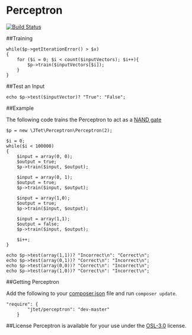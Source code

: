 Perceptron
==========

[![Build Status](https://travis-ci.org/jtet/Perceptron.png)](https://travis-ci.org/jtet/Perceptron)

##Training

    while($p->getIterationError() > $x)
    {
        for ($i = 0; $i < count($inputVectors); $i++){
            $p->train($inputVectors[$i]);
        }
    }

##Test an Input

    echo $p->test($inputVector)? "True": "False";

##Example

The following code trains the Perceptron to act as a [NAND gate](http://en.wikipedia.org/wiki/NAND_gate)

    $p = new \JTet\Perceptron\Perceptron(2);

    $i = 0;
    while($i < 100000)
    {
        $input = array(0, 0);
        $output = true;
        $p->train($input, $output);

        $input = array(0, 1);
        $output = true;
        $p->train($input, $output);

        $input = array(1,0);
        $output = true;
        $p->train($input, $output);

        $input = array(1,1);
        $output = false;
        $p->train($input, $output);

        $i++;
    }

    echo $p->test(array(1,1))? "Incorrect\n": "Correct\n";
    echo $p->test(array(0,1))? "Correct\n": "Incorrect\n";
    echo $p->test(array(0,0))? "Correct\n": "Incorrect\n";
    echo $p->test(array(1,0))? "Correct\n": "Incorrect\n";

##Getting Perceptron

Add the following to your [composer.json](http://getcomposer.org) file and run `composer update`.

```
"require": {
        "jtet/perceptron": "dev-master"
    }
```

##License
Perceptron is available for your use under the [OSL-3.0](http://www.spdx.org/licenses/OSL-3.0#licenseText) license.